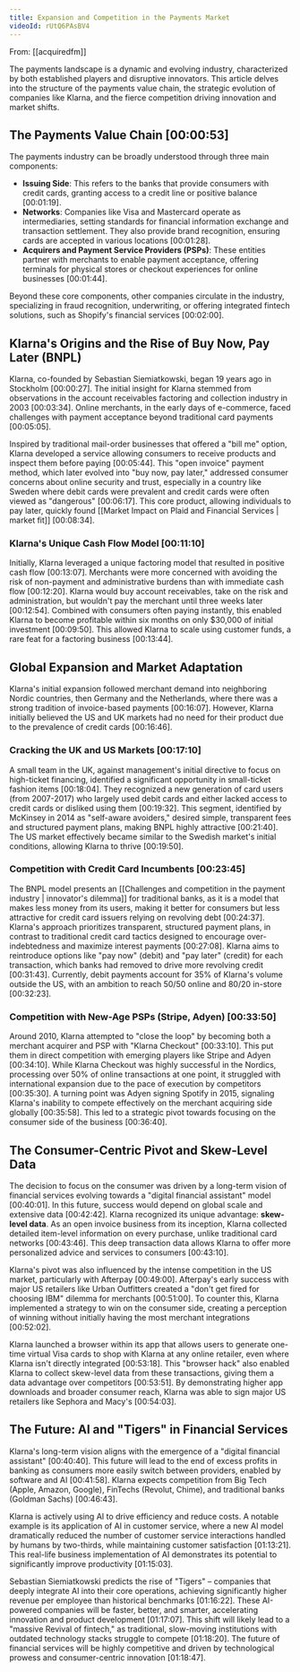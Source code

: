 ```yaml
---
title: Expansion and Competition in the Payments Market
videoId: rUtQ6PAsBV4
---
```


From: [[acquiredfm]] <br/> 

The payments landscape is a dynamic and evolving industry, characterized by both established players and disruptive innovators. This article delves into the structure of the payments value chain, the strategic evolution of companies like Klarna, and the fierce competition driving innovation and market shifts.

## The Payments Value Chain <a class="yt-timestamp" data-t="00:00:53">[00:00:53]</a>

The payments industry can be broadly understood through three main components:
*   **Issuing Side**: This refers to the banks that provide consumers with credit cards, granting access to a credit line or positive balance <a class="yt-timestamp" data-t="00:01:19">[00:01:19]</a>.
*   **Networks**: Companies like Visa and Mastercard operate as intermediaries, setting standards for financial information exchange and transaction settlement. They also provide brand recognition, ensuring cards are accepted in various locations <a class="yt-timestamp" data-t="00:01:28">[00:01:28]</a>.
*   **Acquirers and Payment Service Providers (PSPs)**: These entities partner with merchants to enable payment acceptance, offering terminals for physical stores or checkout experiences for online businesses <a class="yt-timestamp" data-t="00:01:44">[00:01:44]</a>.

Beyond these core components, other companies circulate in the industry, specializing in fraud recognition, underwriting, or offering integrated fintech solutions, such as Shopify's financial services <a class="yt-timestamp" data-t="00:02:00">[00:02:00]</a>.

## Klarna's Origins and the Rise of Buy Now, Pay Later (BNPL)

Klarna, co-founded by Sebastian Siemiatkowski, began 19 years ago in Stockholm <a class="yt-timestamp" data-t="00:00:27">[00:00:27]</a>. The initial insight for Klarna stemmed from observations in the account receivables factoring and collection industry in 2003 <a class="yt-timestamp" data-t="00:03:34">[00:03:34]</a>. Online merchants, in the early days of e-commerce, faced challenges with payment acceptance beyond traditional card payments <a class="yt-timestamp" data-t="00:05:05">[00:05:05]</a>.

Inspired by traditional mail-order businesses that offered a "bill me" option, Klarna developed a service allowing consumers to receive products and inspect them before paying <a class="yt-timestamp" data-t="00:05:44">[00:05:44]</a>. This "open invoice" payment method, which later evolved into "buy now, pay later," addressed consumer concerns about online security and trust, especially in a country like Sweden where debit cards were prevalent and credit cards were often viewed as "dangerous" <a class="yt-timestamp" data-t="00:06:17">[00:06:17]</a>. This core product, allowing individuals to pay later, quickly found [[Market Impact on Plaid and Financial Services | market fit]] <a class="yt-timestamp" data-t="00:08:34">[00:08:34]</a>.

### Klarna's Unique Cash Flow Model <a class="yt-timestamp" data-t="00:11:10">[00:11:10]</a>

Initially, Klarna leveraged a unique factoring model that resulted in positive cash flow <a class="yt-timestamp" data-t="00:13:07">[00:13:07]</a>. Merchants were more concerned with avoiding the risk of non-payment and administrative burdens than with immediate cash flow <a class="yt-timestamp" data-t="00:12:20">[00:12:20]</a>. Klarna would buy account receivables, take on the risk and administration, but wouldn't pay the merchant until three weeks later <a class="yt-timestamp" data-t="00:12:54">[00:12:54]</a>. Combined with consumers often paying instantly, this enabled Klarna to become profitable within six months on only $30,000 of initial investment <a class="yt-timestamp" data-t="00:09:50">[00:09:50]</a>. This allowed Klarna to scale using customer funds, a rare feat for a factoring business <a class="yt-timestamp" data-t="00:13:44">[00:13:44]</a>.

## Global Expansion and Market Adaptation

Klarna's initial expansion followed merchant demand into neighboring Nordic countries, then Germany and the Netherlands, where there was a strong tradition of invoice-based payments <a class="yt-timestamp" data-t="00:16:07">[00:16:07]</a>. However, Klarna initially believed the US and UK markets had no need for their product due to the prevalence of credit cards <a class="yt-timestamp" data-t="00:16:46">[00:16:46]</a>.

### Cracking the UK and US Markets <a class="yt-timestamp" data-t="00:17:10">[00:17:10]</a>

A small team in the UK, against management's initial directive to focus on high-ticket financing, identified a significant opportunity in small-ticket fashion items <a class="yt-timestamp" data-t="00:18:04">[00:18:04]</a>. They recognized a new generation of card users (from 2007-2017) who largely used debit cards and either lacked access to credit cards or disliked using them <a class="yt-timestamp" data-t="00:19:32">[00:19:32]</a>. This segment, identified by McKinsey in 2014 as "self-aware avoiders," desired simple, transparent fees and structured payment plans, making BNPL highly attractive <a class="yt-timestamp" data-t="00:21:40">[00:21:40]</a>. The US market effectively became similar to the Swedish market's initial conditions, allowing Klarna to thrive <a class="yt-timestamp" data-t="00:19:50">[00:19:50]</a>.

### Competition with Credit Card Incumbents <a class="yt-timestamp" data-t="00:23:45">[00:23:45]</a>

The BNPL model presents an [[Challenges and competition in the payment industry | innovator's dilemma]] for traditional banks, as it is a model that makes less money from its users, making it better for consumers but less attractive for credit card issuers relying on revolving debt <a class="yt-timestamp" data-t="00:24:37">[00:24:37]</a>. Klarna's approach prioritizes transparent, structured payment plans, in contrast to traditional credit card tactics designed to encourage over-indebtedness and maximize interest payments <a class="yt-timestamp" data-t="00:27:08">[00:27:08]</a>. Klarna aims to reintroduce options like "pay now" (debit) and "pay later" (credit) for each transaction, which banks had removed to drive more revolving credit <a class="yt-timestamp" data-t="00:31:43">[00:31:43]</a>. Currently, debit payments account for 35% of Klarna's volume outside the US, with an ambition to reach 50/50 online and 80/20 in-store <a class="yt-timestamp" data-t="00:32:23">[00:32:23]</a>.

### Competition with New-Age PSPs (Stripe, Adyen) <a class="yt-timestamp" data-t="00:33:50">[00:33:50]</a>

Around 2010, Klarna attempted to "close the loop" by becoming both a merchant acquirer and PSP with "Klarna Checkout" <a class="yt-timestamp" data-t="00:33:10">[00:33:10]</a>. This put them in direct competition with emerging players like Stripe and Adyen <a class="yt-timestamp" data-t="00:34:10">[00:34:10]</a>. While Klarna Checkout was highly successful in the Nordics, processing over 50% of online transactions at one point, it struggled with international expansion due to the pace of execution by competitors <a class="yt-timestamp" data-t="00:35:30">[00:35:30]</a>. A turning point was Adyen signing Spotify in 2015, signaling Klarna's inability to compete effectively on the merchant acquiring side globally <a class="yt-timestamp" data-t="00:35:58">[00:35:58]</a>. This led to a strategic pivot towards focusing on the consumer side of the business <a class="yt-timestamp" data-t="00:36:40">[00:36:40]</a>.

## The Consumer-Centric Pivot and Skew-Level Data

The decision to focus on the consumer was driven by a long-term vision of financial services evolving towards a "digital financial assistant" model <a class="yt-timestamp" data-t="00:40:01">[00:40:01]</a>. In this future, success would depend on global scale and extensive data <a class="yt-timestamp" data-t="00:42:42">[00:42:42]</a>. Klarna recognized its unique advantage: **skew-level data**. As an open invoice business from its inception, Klarna collected detailed item-level information on every purchase, unlike traditional card networks <a class="yt-timestamp" data-t="00:43:46">[00:43:46]</a>. This deep transaction data allows Klarna to offer more personalized advice and services to consumers <a class="yt-timestamp" data-t="00:43:10">[00:43:10]</a>.

Klarna's pivot was also influenced by the intense competition in the US market, particularly with Afterpay <a class="yt-timestamp" data-t="00:49:00">[00:49:00]</a>. Afterpay's early success with major US retailers like Urban Outfitters created a "don't get fired for choosing IBM" dilemma for merchants <a class="yt-timestamp" data-t="00:51:00">[00:51:00]</a>. To counter this, Klarna implemented a strategy to win on the consumer side, creating a perception of winning without initially having the most merchant integrations <a class="yt-timestamp" data-t="00:52:02">[00:52:02]</a>.

Klarna launched a browser within its app that allows users to generate one-time virtual Visa cards to shop with Klarna at any online retailer, even where Klarna isn't directly integrated <a class="yt-timestamp" data-t="00:53:18">[00:53:18]</a>. This "browser hack" also enabled Klarna to collect skew-level data from these transactions, giving them a data advantage over competitors <a class="yt-timestamp" data-t="00:53:51">[00:53:51]</a>. By demonstrating higher app downloads and broader consumer reach, Klarna was able to sign major US retailers like Sephora and Macy's <a class="yt-timestamp" data-t="00:54:03">[00:54:03]</a>.

## The Future: AI and "Tigers" in Financial Services

Klarna's long-term vision aligns with the emergence of a "digital financial assistant" <a class="yt-timestamp" data-t="00:40:40">[00:40:40]</a>. This future will lead to the end of excess profits in banking as consumers more easily switch between providers, enabled by software and AI <a class="yt-timestamp" data-t="00:41:58">[00:41:58]</a>. Klarna expects competition from Big Tech (Apple, Amazon, Google), FinTechs (Revolut, Chime), and traditional banks (Goldman Sachs) <a class="yt-timestamp" data-t="00:46:43">[00:46:43]</a>.

Klarna is actively using AI to drive efficiency and reduce costs. A notable example is its application of AI in customer service, where a new AI model dramatically reduced the number of customer service interactions handled by humans by two-thirds, while maintaining customer satisfaction <a class="yt-timestamp" data-t="01:13:21">[01:13:21]</a>. This real-life business implementation of AI demonstrates its potential to significantly improve productivity <a class="yt-timestamp" data-t="01:15:03">[01:15:03]</a>.

Sebastian Siemiatkowski predicts the rise of "Tigers" – companies that deeply integrate AI into their core operations, achieving significantly higher revenue per employee than historical benchmarks <a class="yt-timestamp" data-t="01:16:22">[01:16:22]</a>. These AI-powered companies will be faster, better, and smarter, accelerating innovation and product development <a class="yt-timestamp" data-t="01:17:07">[01:17:07]</a>. This shift will likely lead to a "massive Revival of fintech," as traditional, slow-moving institutions with outdated technology stacks struggle to compete <a class="yt-timestamp" data-t="01:18:20">[01:18:20]</a>. The future of financial services will be highly competitive and driven by technological prowess and consumer-centric innovation <a class="yt-timestamp" data-t="01:18:47">[01:18:47]</a>.